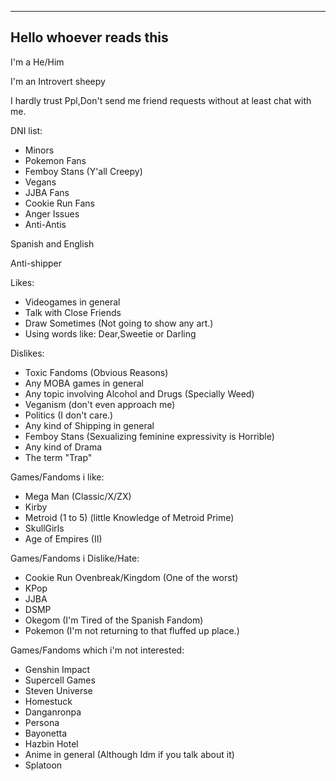 ---------------
Hello whoever reads this
---------------

I'm a He/Him

I'm an Introvert sheepy

I hardly trust Ppl,Don't send me friend requests without at least chat with me.

DNI list:
- Minors
- Pokemon Fans
- Femboy Stans (Y'all Creepy)
- Vegans
- JJBA Fans
- Cookie Run Fans
- Anger Issues
- Anti-Antis 

Spanish and English

Anti-shipper

Likes:
- Videogames in general
- Talk with Close Friends
- Draw Sometimes (Not going to show any art.)
- Using words like: Dear,Sweetie or Darling

Dislikes:
- Toxic Fandoms (Obvious Reasons)
- Any MOBA games in general 
- Any topic involving Alcohol and Drugs (Specially Weed)
- Veganism (don't even approach me)
- Politics (I don't care.)
- Any kind of Shipping in general
- Femboy Stans (Sexualizing feminine expressivity is Horrible)
- Any kind of Drama 
- The term "Trap"

Games/Fandoms i like:
- Mega Man (Classic/X/ZX)
- Kirby
- Metroid (1 to 5) (little Knowledge of Metroid Prime)
- SkullGirls
- Age of Empires (II)

Games/Fandoms i Dislike/Hate:
- Cookie Run Ovenbreak/Kingdom (One of the worst)
- KPop 
- JJBA 
- DSMP 
- Okegom (I'm Tired of the Spanish Fandom)
- Pokemon (I'm not returning to that fluffed up place.)

Games/Fandoms which i'm not interested:
- Genshin Impact 
- Supercell Games 
- Steven Universe
- Homestuck
- Danganronpa
- Persona
- Bayonetta
- Hazbin Hotel 
- Anime in general (Although Idm if you talk about it)
- Splatoon

